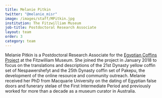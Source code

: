 ```yaml
---
title: Melanie Pitkin
twitter: "@melanie_misr"
image: /images/staff/MPitkin.jpg
institution: The Fitzwilliam Museum
job-title: Postdoctoral Research Associate
layout: team
order: 3
category: team
---
```

Melanie Pitkin is a Postdoctoral Research Associate for the [Egyptian Coffins Project](https://egyptiancoffins.org) at the Fitzwilliam Museum.
 She joined the project in January 2018 to focus on the translations and descriptions of the 21st Dynasty yellow coffin
 set of Nespawershefyt and the 25th Dynasty coffin set of Pakepu, the development of the online resource and community
 outreach. Melanie received her PhD from Macquarie University on the dating of Egyptian false doors and funerary stelae
 of the First Intermediate Period and previously worked for more than a decade as a museum curator in Australia.
